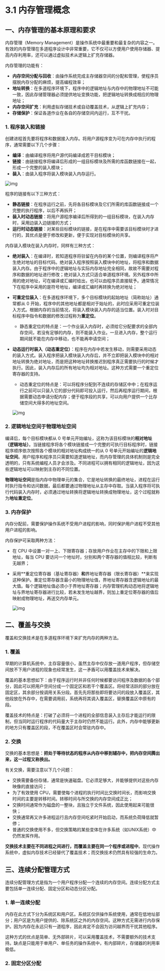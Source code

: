 # 3.1 内存管理概念

## 一、内存管理的基本原理和要求

内存管理（Memory Management）是操作系统中最重要和最复杂的内容之一。有效的内存管理在多道程序设计中非常重要，它不仅可以方便用户使用存储器、提高内存利用率，还可以通过虚拟技术从逻辑上扩充存储器。

内存管理的功能有：

- **内存空间分配与回收**：由操作系统完成主存储器空间的分配和管理，使程序员摆脱内存分配的麻烦，提高编程效率；
- **地址转换**：在多道程序环境下，程序中的逻辑地址与内存中的物理地址不可能一致，因此存储管理器必须提供地址变换功能，把逻辑地址转换成相应的物理地址；
- **内存空间扩充**：利用虚拟存储技术或自动覆盖技术，从逻辑上扩充内存；
- **存储保护**：保证各道作业在各自的存储空间内运行，互不干扰。

### 1. 程序装入和链接

创建进程首先要将程序和数据接入内存。将用户源程序变为可在内存中执行的程序，通常需要以下几个步骤：

- **编译**：由编译程序将用户源代码编译成若干目标模块；
- **链接**：由链接程序将编译后形成的一组目标模块及所需的库函数链接在一起，形成一个完整的装入模块；
- **装入**：由装入程序将装入模块装入内存运行。

![img](https://pic.try-hard.cn/blog/1-1406301T554425.jpg)

程序的链接有以下三种方式：

- **静态链接**：在程序运行之前，先将各目标模块及它们所需的库函数链接成一个完整的执行程序，以后不再拆开；
- **装入时动态链接**：将用户源程序编译后所得到的一组目标模块，在装入内存时，采用边装入边链接的方式；
- **运行时动态链接**：对某些目标模块的链接，是在程序中需要该目标模块时才进行的，其优点是便于修改和更新，便于实现对目标模块的共享。

内存装入模块在装入内存时，同样有三种方式：

- **绝对装入**：在编译时，若知道程序将驻留在内存的某个位置，则编译程序将产生绝对地址的目标代码。绝对装入程序按照装入模块中的地址，将程序和数据装入内存。由于程序中的逻辑地址与实际内存地址完全相同，故故不需要对程序和数据的地址进行修改；绝对装入方式只适合单道程序环境。另外程序中所用的绝对地址，可在编译或汇编时给出，也可以由程序员直接赋予。通常情况下在程序中采用的是符号地址，编译或汇编时再转换为绝对地址；

- **可重定位装入**：在多道程序环境下，多个目标模块的起始地址（简称始址）通常都从 0 开始，程序中的其他地址都是相对于始址的，此时应采用可重定位装入方式。根据内存的当前情况，将装入模块装入内存的适当位置。装入时对目标程序中指令和数据的修改过程称为**重定位**。

  - 静态重定位的特点是：一个作业装入内存时，必须给它分配要求的全部内存空间，若没有足够的内存，则不能装入作业。一旦进入内存，整个运行期间就不能在内存中移动，也不能再申请空间；

- **动态运行时装入（动态重定位）**：程序在内存中若发生移动，则需要采用动态的装入方式。装入程序把装入模块装入内存后，并不立即把装入模块中的相对地址转换为绝对地址，而是把这种地址转换推迟到程序真正需要执行的时候才执行。因此，装入内存后的所有地址均为相对地址。这种方式需要一个重定位寄存器的支持。

  - 动态重定位的特点是：可以将程序分配到不连续的存储区中中；在程序运行之前可以只装入它的部分代码即可投入运行，然后再程序运行期间，根据需要动态申请分配内存；便于程序段的共享，可以向用户提供一个比存储空间大得多的地址空间。

  ![img](https://pic.try-hard.cn/blog/2022/12/13/20221213-143232.jpg)

### 2. 逻辑地址空间于物理地址空间

编译后，每个目标模块都从 0 号单元开始编址，这称为该目标模块的**相对地址（逻辑地址）**。当链接程序将各个模块链接成一个完整的可执行目标程序时，链接程序顺序依次按照各个模块的相对地址构成统一的从 0 号单元开始编址的**逻辑地址空间**。用户程序和程序员只需要知道逻辑地址，而内存管理的具体机制则是完全透明的，只有系统编程人员才会涉及。不同进程可以拥有相同的逻辑地址，因为这些逻辑地址可以映射到主存的不同位置。

**物理地址空间**是指内存中物理单元的集合，它是地址转换的最终地址，进程在运行时执行指令和访问数据，最后都要通过物理地址从主存中存取。当装入程序将可执行代码装入内存时，必须通过地址转换将逻辑地址转换成物理地址，这个过程就称为**地址重定位**。

### 3. 内存保护

内存分配前，需要保护操作系统不受用户进程的影响，同时保护用户进程不受其他用户进程的影响。

内存保护可采取两种方法：

- 在 CPU 中设置一对一上、下限寄存器；存放用户作业在主存中的下限和上限地址，每当 CPU 要访问一个地址时，分别和两个寄存器的值相比较，判断有无越界；

- 采用**重定位寄存器（基址寄存器）**和**界地址寄存器（限长寄存器）**来实现这种保护。重定位寄存器含最小的物理地址值，界地址寄存器含逻辑地址的最大值。每个逻辑地址值必须小于界地址寄存器；内存管理机构动态地将逻辑地址与界地址寄存器进行比较，若未发生地址越界，则加上重定位寄存器的值后映射成物理地址，再送交内存单元。

  ![img](https://pic.try-hard.cn/blog/2022/12/13/20221213-143240.jpg)

## 二、覆盖与交换

覆盖和交换技术是在多道程序环境下来扩充内存的两种方法。

### 1. 覆盖

早期的计算机系统中，主存容量很小，虽然主存中仅存放一道用户程序，但存储空间放不下用户进程的现象也经常发生，这一矛盾可以用覆盖技术来解决。

覆盖的基本思想如下：由于程序运行时并非任何时候都要访问程序及数据的各个部分，因此可以把用户空间分成一个固定区和若干个覆盖区。将经常活跃的部分放在固定区，其余部分按调用关系分段。首先先将那些即将要访问的段放入覆盖区，其他段放在外存中，在需要调用前，系统再将其调入覆盖区，替换覆盖区中原有的段。

覆盖技术的特点是：打破了必须将一个进程的全部信息装入主存后才能运行的限制，但当同时运行程序的代码量大于主存时仍然不能运行。此外，内存中能够更新的地方只有覆盖区的段，不在覆盖区时会常驻内存中。

### 2. 交换

交换的基本思想是：**把处于等待状态的程序从内存中移到辅存中，把内存空间腾出来，这一过程又称换出。**

有关交换，需要注意以下几个问题：

- 交换需要备份存储，通常是快速磁盘。它必须足够大，并能够提供对这些内存映像的直接访问；
- 为了有效使用 CPU，需要使每个进程的执行时间比交换时间长，而影响交换时间的主要是转移时间。转移时间与所交换的内存空间成正比；
- 交换时间通常作为磁盘的一整块，且独立于文件系统，因此使用起来可能很快；
- 交换通常再又许多进程运行且内存空间吃紧时开始启动，而系统负荷降低就暂停；
- 普通的交换使用不多，但交换策略的某些变体在许多系统（如UNIX系统）中仍然发挥作用。

**交换技术主要在不同进程之间进行，而覆盖主要在同一个程序或进程中**。现代操作系统中，虚拟内存技术已经替代了覆盖技术；而交换技术仍然具有较强的生命力。

## 三、连续分配管理方式

连续分配管理方式是指为一个用户程序分配一个连续的内存空间。连续分配方式主要包括单一连续分配、固定分区和动态分区分配。

### 1. 单一连续分配

内存在此方式下分为系统区和用户区。系统区仅供操作系统使用，通常在低地址部分；用户区是为用户提供的、除系统区之外的内存空间。这种方式无需进行内存保护。因为内存在永远只有一道程序，因此肯定不会因为访问越界而干扰其他程序。

这种方式的优点是简单、无外部碎片，可以采用覆盖技术，不需要额外的技术支持。缺点是只能用于单用户、单任务的操作系统中，有内部碎片，存储器的利用率极低。

### 2. 固定分区分配



